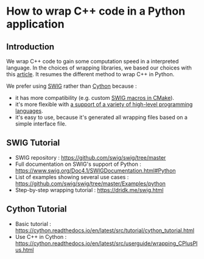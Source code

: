 # How to wrap C++ code in a Python application

## Introduction
We wrap C++ code to gain some computation speed in a interpreted language. In the choices of wrapping libraries, we based our choices with this [article](http://scipy-lectures.org/advanced/interfacing_with_c/interfacing_with_c.html).
It resumes the different method to wrap C++ in Python.

We prefer using [SWIG](https://en.wikipedia.org/wiki/SWIG) rather than [Cython](https://en.wikipedia.org/wiki/Cython) because :
- it has more compatibility (e.g. custom [SWIG macros in CMake](https://cmake.org/cmake/help/latest/module/UseSWIG.html)).
- it's more flexible with [a support of a variety of high-level programming languages](https://www.swig.org/compare.html).
- it's easy to use, because it's generated all wrapping files based on a simple interface file.

## SWIG Tutorial
- SWIG repository : https://github.com/swig/swig/tree/master
- Full documentation on SWIG's support of Python : https://www.swig.org/Doc4.1/SWIGDocumentation.html#Python
- List of examples showing several use cases : https://github.com/swig/swig/tree/master/Examples/python
- Step-by-step wrapping tutorial : https://dridk.me/swig.html

## Cython Tutorial
- Basic tutorial : https://cython.readthedocs.io/en/latest/src/tutorial/cython_tutorial.html
- Use C++ in Cython : https://cython.readthedocs.io/en/latest/src/userguide/wrapping_CPlusPlus.html
